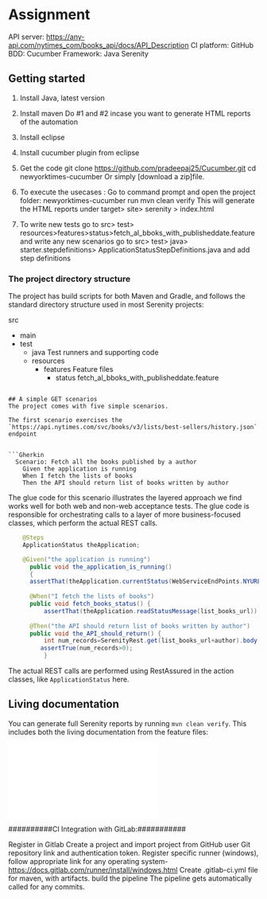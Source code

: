 # Assignment 

API server:  https://any-api.com/nytimes_com/books_api/docs/API_Description
CI platform: GitHub
BDD: Cucumber
Framework: Java Serenity

## Getting started
1. Install Java, latest version

2. Install maven
Do #1 and #2 incase you want to generate HTML reports of the automation 

3. Install eclipse

4. Install cucumber plugin from eclipse

5. Get the code
    git clone https://github.com/pradeepaj25/Cucumber.git
    cd newyorktimes-cucumber
Or simply [download a zip]file.

6. To execute the usecases : 
    Go to command prompt and open the project folder: newyorktimes-cucumber
    run mvn clean verify
    This will generate the HTML reports under target> site> serenity > index.html
      
7. To write new tests 
    go to src> test> resources>features>status>fetch_al_bboks_with_publisheddate.feature and write any new scenarios
    go to src> test> java> starter.stepdefinitions> ApplicationStatusStepDefinitions.java and add step definitions
    
      
       
   


### The project directory structure
The project has build scripts for both Maven and Gradle, and follows the standard directory structure used in most Serenity projects:

src
  + main
  + test
    + java                                Test runners and supporting code
    + resources
      + features                          Feature files 
          + status
              fetch_al_bboks_with_publisheddate.feature 
                      

```

## A simple GET scenarios
The project comes with five simple scenarios.

The first scenario exercises the `https://api.nytimes.com/svc/books/v3/lists/best-sellers/history.json` endpoint


```Gherkin
  Scenario: Fetch all the books published by a author
    Given the application is running
    When I fetch the lists of books
    Then the API should return list of books written by author
```

The glue code for this scenario illustrates the layered approach we find works well for both web and non-web acceptance tests.
The glue code is responsible for orchestrating calls to a layer of more business-focused classes, which perform the actual REST calls.

```java
    @Steps
    ApplicationStatus theApplication;

    @Given("the application is running") 
	  public void the_application_is_running()
	  {
	  assertThat(theApplication.currentStatus(WebServiceEndPoints.NYURL.getUrl())).isEqualTo(RUNNING); }
	  
	  @When("I fetch the lists of books") 
	  public void fetch_books_status() { 
		  assertThat(theApplication.readStatusMessage(list_books_url)).isEqualTo(200); }
	  
	  @Then("the API should return list of books written by author") 
	  public void the_API_should_return() {
		  int num_records=SerenityRest.get(list_books_url+author).body().jsonPath().get("num_results"); 
		 assertTrue(num_records>0); 
		  }
```

The actual REST calls are performed using RestAssured in the action classes, like `ApplicationStatus` here. 



## Living documentation

You can generate full Serenity reports by running `mvn clean verify`. 
This includes both the living documentation from the feature files:

![](newyorktimes-cucumber/target/site/serenity/index.html)


##########CI Integration with GitLab:###########

Register in Gitlab
Create a project and import project from GitHub user Git repository link and authentication token.
Register specific runner (windows), follow appropriate link for any operating system- https://docs.gitlab.com/runner/install/windows.html
Create .gitlab-ci.yml file for maven, with artifacts.
build the pipeline
The pipeline gets automatically called for any commits.

